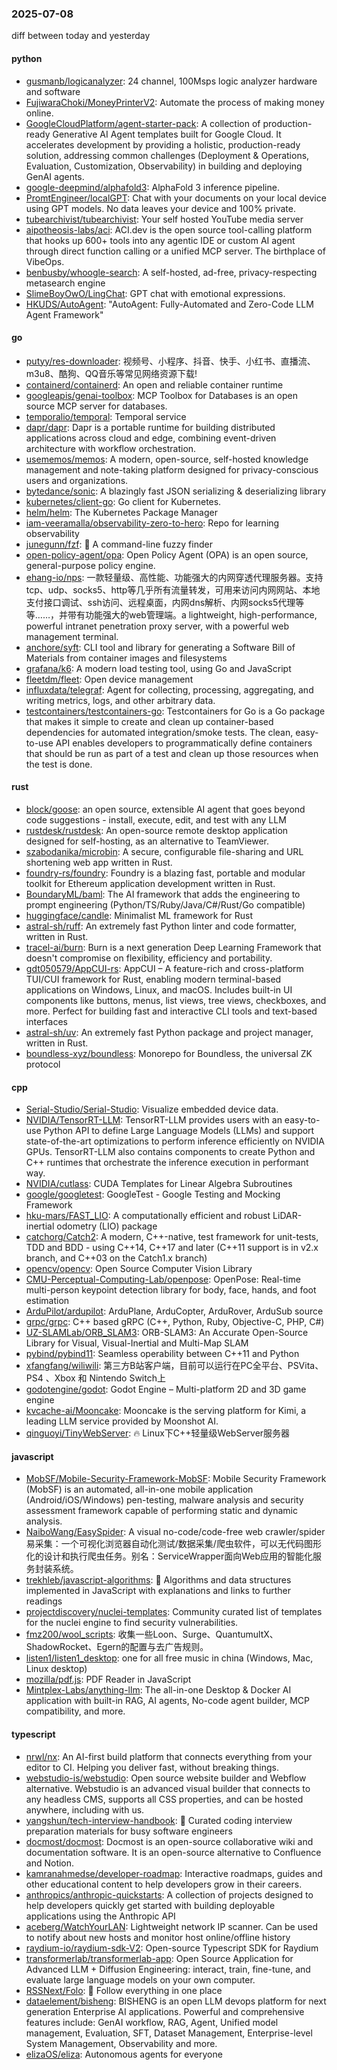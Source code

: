 ### 2025-07-08
diff between today and yesterday

#### python
* [gusmanb/logicanalyzer](https://github.com/gusmanb/logicanalyzer): 24 channel, 100Msps logic analyzer hardware and software
* [FujiwaraChoki/MoneyPrinterV2](https://github.com/FujiwaraChoki/MoneyPrinterV2): Automate the process of making money online.
* [GoogleCloudPlatform/agent-starter-pack](https://github.com/GoogleCloudPlatform/agent-starter-pack): A collection of production-ready Generative AI Agent templates built for Google Cloud. It accelerates development by providing a holistic, production-ready solution, addressing common challenges (Deployment & Operations, Evaluation, Customization, Observability) in building and deploying GenAI agents.
* [google-deepmind/alphafold3](https://github.com/google-deepmind/alphafold3): AlphaFold 3 inference pipeline.
* [PromtEngineer/localGPT](https://github.com/PromtEngineer/localGPT): Chat with your documents on your local device using GPT models. No data leaves your device and 100% private.
* [tubearchivist/tubearchivist](https://github.com/tubearchivist/tubearchivist): Your self hosted YouTube media server
* [aipotheosis-labs/aci](https://github.com/aipotheosis-labs/aci): ACI.dev is the open source tool-calling platform that hooks up 600+ tools into any agentic IDE or custom AI agent through direct function calling or a unified MCP server. The birthplace of VibeOps.
* [benbusby/whoogle-search](https://github.com/benbusby/whoogle-search): A self-hosted, ad-free, privacy-respecting metasearch engine
* [SlimeBoyOwO/LingChat](https://github.com/SlimeBoyOwO/LingChat): GPT chat with emotional expressions.
* [HKUDS/AutoAgent](https://github.com/HKUDS/AutoAgent): "AutoAgent: Fully-Automated and Zero-Code LLM Agent Framework"

#### go
* [putyy/res-downloader](https://github.com/putyy/res-downloader): 视频号、小程序、抖音、快手、小红书、直播流、m3u8、酷狗、QQ音乐等常见网络资源下载!
* [containerd/containerd](https://github.com/containerd/containerd): An open and reliable container runtime
* [googleapis/genai-toolbox](https://github.com/googleapis/genai-toolbox): MCP Toolbox for Databases is an open source MCP server for databases.
* [temporalio/temporal](https://github.com/temporalio/temporal): Temporal service
* [dapr/dapr](https://github.com/dapr/dapr): Dapr is a portable runtime for building distributed applications across cloud and edge, combining event-driven architecture with workflow orchestration.
* [usememos/memos](https://github.com/usememos/memos): A modern, open-source, self-hosted knowledge management and note-taking platform designed for privacy-conscious users and organizations.
* [bytedance/sonic](https://github.com/bytedance/sonic): A blazingly fast JSON serializing & deserializing library
* [kubernetes/client-go](https://github.com/kubernetes/client-go): Go client for Kubernetes.
* [helm/helm](https://github.com/helm/helm): The Kubernetes Package Manager
* [iam-veeramalla/observability-zero-to-hero](https://github.com/iam-veeramalla/observability-zero-to-hero): Repo for learning observability
* [junegunn/fzf](https://github.com/junegunn/fzf): 🌸 A command-line fuzzy finder
* [open-policy-agent/opa](https://github.com/open-policy-agent/opa): Open Policy Agent (OPA) is an open source, general-purpose policy engine.
* [ehang-io/nps](https://github.com/ehang-io/nps): 一款轻量级、高性能、功能强大的内网穿透代理服务器。支持tcp、udp、socks5、http等几乎所有流量转发，可用来访问内网网站、本地支付接口调试、ssh访问、远程桌面，内网dns解析、内网socks5代理等等……，并带有功能强大的web管理端。a lightweight, high-performance, powerful intranet penetration proxy server, with a powerful web management terminal.
* [anchore/syft](https://github.com/anchore/syft): CLI tool and library for generating a Software Bill of Materials from container images and filesystems
* [grafana/k6](https://github.com/grafana/k6): A modern load testing tool, using Go and JavaScript
* [fleetdm/fleet](https://github.com/fleetdm/fleet): Open device management
* [influxdata/telegraf](https://github.com/influxdata/telegraf): Agent for collecting, processing, aggregating, and writing metrics, logs, and other arbitrary data.
* [testcontainers/testcontainers-go](https://github.com/testcontainers/testcontainers-go): Testcontainers for Go is a Go package that makes it simple to create and clean up container-based dependencies for automated integration/smoke tests. The clean, easy-to-use API enables developers to programmatically define containers that should be run as part of a test and clean up those resources when the test is done.

#### rust
* [block/goose](https://github.com/block/goose): an open source, extensible AI agent that goes beyond code suggestions - install, execute, edit, and test with any LLM
* [rustdesk/rustdesk](https://github.com/rustdesk/rustdesk): An open-source remote desktop application designed for self-hosting, as an alternative to TeamViewer.
* [szabodanika/microbin](https://github.com/szabodanika/microbin): A secure, configurable file-sharing and URL shortening web app written in Rust.
* [foundry-rs/foundry](https://github.com/foundry-rs/foundry): Foundry is a blazing fast, portable and modular toolkit for Ethereum application development written in Rust.
* [BoundaryML/baml](https://github.com/BoundaryML/baml): The AI framework that adds the engineering to prompt engineering (Python/TS/Ruby/Java/C#/Rust/Go compatible)
* [huggingface/candle](https://github.com/huggingface/candle): Minimalist ML framework for Rust
* [astral-sh/ruff](https://github.com/astral-sh/ruff): An extremely fast Python linter and code formatter, written in Rust.
* [tracel-ai/burn](https://github.com/tracel-ai/burn): Burn is a next generation Deep Learning Framework that doesn't compromise on flexibility, efficiency and portability.
* [gdt050579/AppCUI-rs](https://github.com/gdt050579/AppCUI-rs): AppCUI – A feature-rich and cross-platform TUI/CUI framework for Rust, enabling modern terminal-based applications on Windows, Linux, and macOS. Includes built-in UI components like buttons, menus, list views, tree views, checkboxes, and more. Perfect for building fast and interactive CLI tools and text-based interfaces
* [astral-sh/uv](https://github.com/astral-sh/uv): An extremely fast Python package and project manager, written in Rust.
* [boundless-xyz/boundless](https://github.com/boundless-xyz/boundless): Monorepo for Boundless, the universal ZK protocol

#### cpp
* [Serial-Studio/Serial-Studio](https://github.com/Serial-Studio/Serial-Studio): Visualize embedded device data.
* [NVIDIA/TensorRT-LLM](https://github.com/NVIDIA/TensorRT-LLM): TensorRT-LLM provides users with an easy-to-use Python API to define Large Language Models (LLMs) and support state-of-the-art optimizations to perform inference efficiently on NVIDIA GPUs. TensorRT-LLM also contains components to create Python and C++ runtimes that orchestrate the inference execution in performant way.
* [NVIDIA/cutlass](https://github.com/NVIDIA/cutlass): CUDA Templates for Linear Algebra Subroutines
* [google/googletest](https://github.com/google/googletest): GoogleTest - Google Testing and Mocking Framework
* [hku-mars/FAST_LIO](https://github.com/hku-mars/FAST_LIO): A computationally efficient and robust LiDAR-inertial odometry (LIO) package
* [catchorg/Catch2](https://github.com/catchorg/Catch2): A modern, C++-native, test framework for unit-tests, TDD and BDD - using C++14, C++17 and later (C++11 support is in v2.x branch, and C++03 on the Catch1.x branch)
* [opencv/opencv](https://github.com/opencv/opencv): Open Source Computer Vision Library
* [CMU-Perceptual-Computing-Lab/openpose](https://github.com/CMU-Perceptual-Computing-Lab/openpose): OpenPose: Real-time multi-person keypoint detection library for body, face, hands, and foot estimation
* [ArduPilot/ardupilot](https://github.com/ArduPilot/ardupilot): ArduPlane, ArduCopter, ArduRover, ArduSub source
* [grpc/grpc](https://github.com/grpc/grpc): C++ based gRPC (C++, Python, Ruby, Objective-C, PHP, C#)
* [UZ-SLAMLab/ORB_SLAM3](https://github.com/UZ-SLAMLab/ORB_SLAM3): ORB-SLAM3: An Accurate Open-Source Library for Visual, Visual-Inertial and Multi-Map SLAM
* [pybind/pybind11](https://github.com/pybind/pybind11): Seamless operability between C++11 and Python
* [xfangfang/wiliwili](https://github.com/xfangfang/wiliwili): 第三方B站客户端，目前可以运行在PC全平台、PSVita、PS4 、Xbox 和 Nintendo Switch上
* [godotengine/godot](https://github.com/godotengine/godot): Godot Engine – Multi-platform 2D and 3D game engine
* [kvcache-ai/Mooncake](https://github.com/kvcache-ai/Mooncake): Mooncake is the serving platform for Kimi, a leading LLM service provided by Moonshot AI.
* [qinguoyi/TinyWebServer](https://github.com/qinguoyi/TinyWebServer): 🔥 Linux下C++轻量级WebServer服务器

#### javascript
* [MobSF/Mobile-Security-Framework-MobSF](https://github.com/MobSF/Mobile-Security-Framework-MobSF): Mobile Security Framework (MobSF) is an automated, all-in-one mobile application (Android/iOS/Windows) pen-testing, malware analysis and security assessment framework capable of performing static and dynamic analysis.
* [NaiboWang/EasySpider](https://github.com/NaiboWang/EasySpider): A visual no-code/code-free web crawler/spider易采集：一个可视化浏览器自动化测试/数据采集/爬虫软件，可以无代码图形化的设计和执行爬虫任务。别名：ServiceWrapper面向Web应用的智能化服务封装系统。
* [trekhleb/javascript-algorithms](https://github.com/trekhleb/javascript-algorithms): 📝 Algorithms and data structures implemented in JavaScript with explanations and links to further readings
* [projectdiscovery/nuclei-templates](https://github.com/projectdiscovery/nuclei-templates): Community curated list of templates for the nuclei engine to find security vulnerabilities.
* [fmz200/wool_scripts](https://github.com/fmz200/wool_scripts): 收集一些Loon、Surge、QuantumultX、ShadowRocket、Egern的配置与去广告规则。
* [listen1/listen1_desktop](https://github.com/listen1/listen1_desktop): one for all free music in china (Windows, Mac, Linux desktop)
* [mozilla/pdf.js](https://github.com/mozilla/pdf.js): PDF Reader in JavaScript
* [Mintplex-Labs/anything-llm](https://github.com/Mintplex-Labs/anything-llm): The all-in-one Desktop & Docker AI application with built-in RAG, AI agents, No-code agent builder, MCP compatibility, and more.

#### typescript
* [nrwl/nx](https://github.com/nrwl/nx): An AI-first build platform that connects everything from your editor to CI. Helping you deliver fast, without breaking things.
* [webstudio-is/webstudio](https://github.com/webstudio-is/webstudio): Open source website builder and Webflow alternative. Webstudio is an advanced visual builder that connects to any headless CMS, supports all CSS properties, and can be hosted anywhere, including with us.
* [yangshun/tech-interview-handbook](https://github.com/yangshun/tech-interview-handbook): 💯 Curated coding interview preparation materials for busy software engineers
* [docmost/docmost](https://github.com/docmost/docmost): Docmost is an open-source collaborative wiki and documentation software. It is an open-source alternative to Confluence and Notion.
* [kamranahmedse/developer-roadmap](https://github.com/kamranahmedse/developer-roadmap): Interactive roadmaps, guides and other educational content to help developers grow in their careers.
* [anthropics/anthropic-quickstarts](https://github.com/anthropics/anthropic-quickstarts): A collection of projects designed to help developers quickly get started with building deployable applications using the Anthropic API
* [aceberg/WatchYourLAN](https://github.com/aceberg/WatchYourLAN): Lightweight network IP scanner. Can be used to notify about new hosts and monitor host online/offline history
* [raydium-io/raydium-sdk-V2](https://github.com/raydium-io/raydium-sdk-V2): Open-source Typescript SDK for Raydium
* [transformerlab/transformerlab-app](https://github.com/transformerlab/transformerlab-app): Open Source Application for Advanced LLM + Diffusion Engineering: interact, train, fine-tune, and evaluate large language models on your own computer.
* [RSSNext/Folo](https://github.com/RSSNext/Folo): 🧡 Follow everything in one place
* [dataelement/bisheng](https://github.com/dataelement/bisheng): BISHENG is an open LLM devops platform for next generation Enterprise AI applications. Powerful and comprehensive features include: GenAI workflow, RAG, Agent, Unified model management, Evaluation, SFT, Dataset Management, Enterprise-level System Management, Observability and more.
* [elizaOS/eliza](https://github.com/elizaOS/eliza): Autonomous agents for everyone
